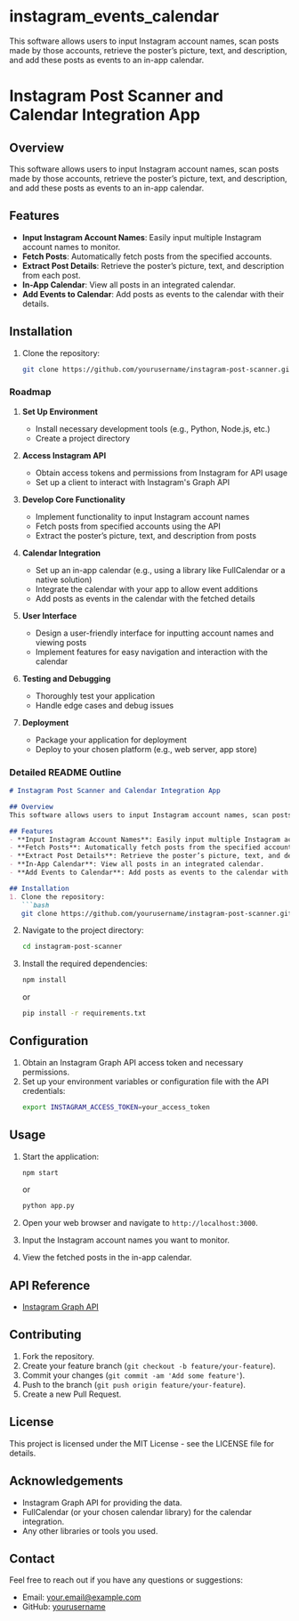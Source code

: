 # instagram_events_calendar
This software allows users to input Instagram account names, scan posts made by those accounts, retrieve the poster’s picture, text, and description, and add these posts as events to an in-app calendar.

# Instagram Post Scanner and Calendar Integration App

## Overview
This software allows users to input Instagram account names, scan posts made by those accounts, retrieve the poster’s picture, text, and description, and add these posts as events to an in-app calendar.

## Features
- **Input Instagram Account Names**: Easily input multiple Instagram account names to monitor.
- **Fetch Posts**: Automatically fetch posts from the specified accounts.
- **Extract Post Details**: Retrieve the poster’s picture, text, and description from each post.
- **In-App Calendar**: View all posts in an integrated calendar.
- **Add Events to Calendar**: Add posts as events to the calendar with their details.

## Installation
1. Clone the repository:
   ```bash
   git clone https://github.com/yourusername/instagram-post-scanner.git

### Roadmap
1. **Set Up Environment**
   - Install necessary development tools (e.g., Python, Node.js, etc.)
   - Create a project directory

2. **Access Instagram API**
   - Obtain access tokens and permissions from Instagram for API usage
   - Set up a client to interact with Instagram's Graph API

3. **Develop Core Functionality**
   - Implement functionality to input Instagram account names
   - Fetch posts from specified accounts using the API
   - Extract the poster’s picture, text, and description from posts

4. **Calendar Integration**
   - Set up an in-app calendar (e.g., using a library like FullCalendar or a native solution)
   - Integrate the calendar with your app to allow event additions
   - Add posts as events in the calendar with the fetched details

5. **User Interface**
   - Design a user-friendly interface for inputting account names and viewing posts
   - Implement features for easy navigation and interaction with the calendar

6. **Testing and Debugging**
   - Thoroughly test your application
   - Handle edge cases and debug issues

7. **Deployment**
   - Package your application for deployment
   - Deploy to your chosen platform (e.g., web server, app store)

### Detailed README Outline

```markdown
# Instagram Post Scanner and Calendar Integration App

## Overview
This software allows users to input Instagram account names, scan posts made by those accounts, retrieve the poster’s picture, text, and description, and add these posts as events to an in-app calendar.

## Features
- **Input Instagram Account Names**: Easily input multiple Instagram account names to monitor.
- **Fetch Posts**: Automatically fetch posts from the specified accounts.
- **Extract Post Details**: Retrieve the poster’s picture, text, and description from each post.
- **In-App Calendar**: View all posts in an integrated calendar.
- **Add Events to Calendar**: Add posts as events to the calendar with their details.

## Installation
1. Clone the repository:
   ```bash
   git clone https://github.com/yourusername/instagram-post-scanner.git
   ```
2. Navigate to the project directory:
   ```bash
   cd instagram-post-scanner
   ```
3. Install the required dependencies:
   ```bash
   npm install
   ```
   or
   ```bash
   pip install -r requirements.txt
   ```

## Configuration
1. Obtain an Instagram Graph API access token and necessary permissions.
2. Set up your environment variables or configuration file with the API credentials:
   ```bash
   export INSTAGRAM_ACCESS_TOKEN=your_access_token
   ```

## Usage
1. Start the application:
   ```bash
   npm start
   ```
   or
   ```bash
   python app.py
   ```

2. Open your web browser and navigate to `http://localhost:3000`.

3. Input the Instagram account names you want to monitor.

4. View the fetched posts in the in-app calendar.

## API Reference
- [Instagram Graph API](https://developers.facebook.com/docs/instagram-api/)

## Contributing
1. Fork the repository.
2. Create your feature branch (`git checkout -b feature/your-feature`).
3. Commit your changes (`git commit -am 'Add some feature'`).
4. Push to the branch (`git push origin feature/your-feature`).
5. Create a new Pull Request.

## License
This project is licensed under the MIT License - see the LICENSE file for details.

## Acknowledgements
- Instagram Graph API for providing the data.
- FullCalendar (or your chosen calendar library) for the calendar integration.
- Any other libraries or tools you used.

## Contact
Feel free to reach out if you have any questions or suggestions:
- Email: your.email@example.com
- GitHub: [yourusername](https://github.com/yourusername)
```


